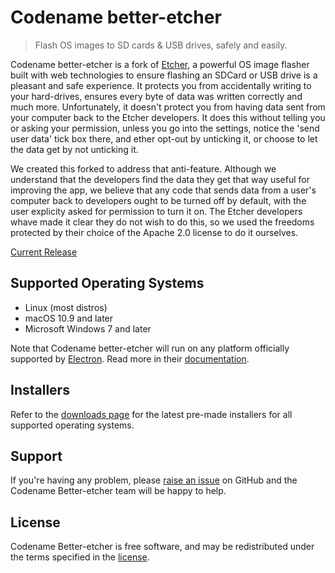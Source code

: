 Codename better-etcher
======

> Flash OS images to SD cards & USB drives, safely and easily.

Codename better-etcher is a fork of [Etcher](http://etcher.io/), a powerful OS image flasher built with web technologies to ensure flashing an SDCard or USB drive is a pleasant and safe experience. It protects you from accidentally writing to your hard-drives, ensures every byte of data was written correctly and much more. Unfortunately, it doesn't protect you from having data sent from your computer back to the Etcher developers. It does this without telling you or asking your permission, unless you go into the settings, notice the 'send user data' tick box there, and ether opt-out by unticking it, or choose to let the data get by not unticking it.

We created this forked to address that anti-feature. Although we understand that the developers find the data they get that way useful for improving the app, we believe that any code that sends data from a user's computer back to developers ought to be turned off by default, with the user explicity asked for permission to turn it on. The Etcher developers whave made it clear they do not wish to do this, so we used the freedoms protected by their choice of the Apache 2.0 license to do it ourselves.

[Current Release](https://github.com/TheAssassin/better-etcher/releases)

Supported Operating Systems
---------------------------

- Linux (most distros)
- macOS 10.9 and later
- Microsoft Windows 7 and later

Note that Codename better-etcher will run on any platform officially supported by
[Electron][electron]. Read more in their
[documentation][electron-supported-platforms].

Installers
----------

Refer to the [downloads page](https://github.com/TheAssassin/better-etcher/releases) for the latest pre-made
installers for all supported operating systems.

Support
-------

If you're having any problem, please [raise an issue][newissue] on GitHub and
the Codename Better-etcher team will be happy to help.

License
-------

Codename Better-etcher is free software, and may be redistributed under the terms specified in
the [license].

[electron]: http://electron.atom.io
[electron-supported-platforms]: http://electron.atom.io/docs/tutorial/supported-platforms/
[SUPPORT]: https://github.com/TheAssassin/better-etcher/blob/master/SUPPORT.md
[CONTRIBUTING]: https://github.com/TheAssassin/better-etcher/blob/master/docs/CONTRIBUTING.md
[CLI]: https://github.com/TheAssassin/better-etcher/blob/master/docs/CLI.md
[USER-DOCUMENTATION]: https://github.com/TheAssassin/better-etcher/blob/master/docs/USER-DOCUMENTATION.md
[milestones]: https://github.com/TheAssassin/better-etcher/milestones
[newissue]: https://github.com/TheAssassin/better-etcher/issues/new
[license]: https://github.com/TheAssassin/better-etcher/blob/master/LICENSE
